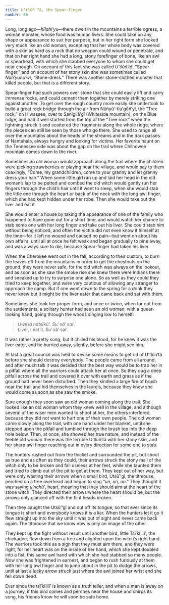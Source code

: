```yaml
---
title: Uʻtlûñ′Tă, the Spear-Finger
number: 66
---
```

Long, long ago—_hĭlahi′yu_—there dwelt in the mountains a terrible ogress, a woman monster, whose food was human livers. She could take on any shape or appearance to suit her purpose, but in her right form she looked very much like an old woman, excepting that her whole body was covered with a skin as hard as a rock that no weapon could wound or penetrate, and that on her right hand she had a long, stony forefinger of bone, like an awl or spearhead, with which she stabbed everyone to whom she could get near enough. On account of this fact she was called _Uʻtlûñ′tă_, “Spear-finger,” and on account of her stony skin she was sometimes called _Nûñ′yunu′wĭ_, “Stone-dress.” There was another stone-clothed monster that killed people, but that is a different story.

Spear-finger had such powers over stone that she could easily lift and carry immense rocks, and could cement them together by merely striking one against another. To get over the rough country more easily she undertook to build a great rock bridge through the air from Nûñyû′-tluʻgûñ′yĭ, the “Tree rock,” on Hiwassee, over to Sanigilâ′gĭ (Whiteside mountain), on the Blue ridge, and had it well started from the top of the “Tree rock” when the lightning struck it and scattered the fragments along the whole ridge, where the pieces can still be seen by those who go there. She used to range all over the mountains about the heads of the streams and in the dark passes of Nantahala, always hungry and looking for victims. Her favorite haunt on the Tennessee side was about the gap on the trail where Chilhowee mountain comes down to the river.

Sometimes an old woman would approach along the trail where the children were picking strawberries or playing near the village, and would say to them coaxingly, “Come, my grandchildren, come to your granny and let granny dress your hair.” When some little girl ran up and laid her head in the old woman’s lap to be petted and combed the old witch would gently run her fingers through the child’s hair until it went to sleep, when she would stab the little one through the heart or back of the neck with the long awl finger, which she had kept hidden under her robe. Then she would take out the liver and eat it.

She would enter a house by taking the appearance of one of the family who happened to have gone out for a short time, and would watch her chance to stab some one with her long finger and take out his liver. She could stab him without being noticed, and often the victim did not even know it himself at the time—for it left no wound and caused no pain—but went on about his own affairs, until all at once he felt weak and began gradually to pine away, and was always sure to die, because Spear-finger had taken his liver.

When the Cherokee went out in the fall, according to their custom, to burn the leaves off from the mountains in order to get the chestnuts on the ground, they were never safe, for the old witch was always on the lookout, and as soon as she saw the smoke rise she knew there were Indians there and sneaked up to try to surprise one alone. So as well as they could they tried to keep together, and were very cautious of allowing any stranger to approach the camp. But if one went down to the spring for a drink they never knew but it might be the liver eater that came back and sat with them.

Sometimes she took her proper form, and once or twice, when far out from the settlements, a solitary hunter had seen an old woman, with a queer-looking hand, going through the woods singing low to herself:

  > _Uwe′la nátsĭkû′. Su′ să′ sai′._<br />
  > Liver, I eat it. Su′ să′ sai′.<br />

It was rather a pretty song, but it chilled his blood, for he knew it was the liver eater, and he hurried away, silently, before she might see him.

At last a great council was held to devise some means to get rid of Uʼtlûñ′tă before she should destroy everybody. The people came from all around, and after much talk it was decided that the best way would be to trap her in a pitfall where all the warriors could attack her at once. So they dug a deep pitfall across the trail and covered it over with earth and grass as if the ground had never been disturbed. Then they kindled a large fire of brush near the trail and hid themselves in the laurels, because they knew she would come as soon as she saw the smoke.

Sure enough they soon saw an old woman coming along the trail. She looked like an old woman whom they knew well in the village, and although several of the wiser men wanted to shoot at her, the others interfered, because they did not want to hurt one of their own people. The old woman came slowly along the trail, with one hand under her blanket, until she stepped upon the pitfall and tumbled through the brush top into the deep hole below. Then, at once, she showed her true nature, and instead of the feeble old woman there was the terrible Uʼtlûñ′tă with her stony skin, and her sharp awl finger reaching out in every direction for some one to stab.

The hunters rushed out from the thicket and surrounded the pit, but shoot as true and as often as they could, their arrows struck the stony mail of the witch only to be broken and fall useless at her feet, while she taunted them and tried to climb out of the pit to get at them. They kept out of her way, but were only wasting their arrows when a small bird, Utsŭ′ʻgĭ, the titmouse, perched on a tree overhead and began to sing “_un, un, un_.” They thought it was saying _u′nahŭ′_, heart, meaning that they should aim at the heart of the stone witch. They directed their arrows where the heart should be, but the arrows only glanced off with the flint heads broken.

Then they caught the Utsŭ′ʻgĭ and cut off its tongue, so that ever since its tongue is short and everybody knows it is a liar. When the hunters let it go it flew straight up into the sky until it was out of sight and never came back again. The titmouse that we know now is only an image of the other.

They kept up the fight without result until another bird, little Tsĭ′kĭlilĭ′, the chickadee, flew down from a tree and alighted upon the witch’s right hand. The warriors took this as a sign that they must aim there, and they were right, for her heart was on the inside of her hand, which she kept doubled into a fist, this same awl hand with which she had stabbed so many people. Now she was frightened in earnest, and began to rush furiously at them with her long awl finger and to jump about in the pit to dodge the arrows, until at last a lucky arrow struck just where the awl joined her wrist and she fell down dead.

Ever since the tsĭ′kĭlilĭ′ is known as a truth teller, and when a man is away on a journey, if this bird comes and perches near the house and chirps its song, his friends know he will soon be safe home.

